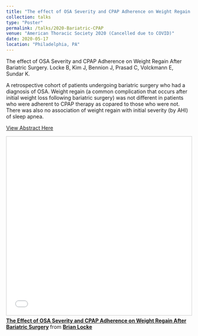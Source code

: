 ```yaml
---
title: "The effect of OSA Severity and CPAP Adherence on Weight Regain After Bariatric Surgery."
collection: talks
type: "Poster"
permalink: /talks/2020-Bariatric-CPAP
venue: "American Thoracic Society 2020 (Cancelled due to COVID)"
date: 2020-05-17
location: "Philadelphia, PA"
---
```


The effect of OSA Severity and CPAP Adherence on Weight Regain After Bariatric Surgery. Locke B, Kim J, Bennion J, Prasad C, Volckmann E, Sundar K.

A retrospective cohort of patients undergoing bariatric surgery who had a diagnosis of OSA. Weight regain (a common complication that occurs after initial weight loss following bariatric surgery) was not different in patients who were adherent to CPAP therapy as copared to those who were not. There was also no association of weight regain with initial severity (by AHI) of sleep apnea.

[View Abstract Here](https://www.abstractsonline.com/pp8/#!/8998/presentation/10524)

<iframe src="//www.slideshare.net/slideshow/embed_code/key/vgQJXa7mPCE1cx" width="595" height="485" frameborder="0" marginwidth="0" marginheight="0" scrolling="no" style="border:1px solid #CCC; border-width:1px; margin-bottom:5px; max-width: 100%;" allowfullscreen> </iframe> <div style="margin-bottom:5px"> <strong> <a href="//www.slideshare.net/BrianLocke9/the-effect-of-osa-severity-and-cpap-adherence-on-weight-regain-after-bariatric-surgery" title="The Effect of OSA Severity and CPAP Adherence on Weight Regain After Bariatric Surgery" target="_blank">The Effect of OSA Severity and CPAP Adherence on Weight Regain After Bariatric Surgery</a> </strong> from <strong><a href="https://www.slideshare.net/BrianLocke9" target="_blank">Brian Locke </a></strong> </div>
